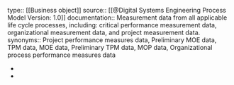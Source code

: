 type:: [[Business object]]
source:: [[@Digital Systems Engineering Process Model Version: 1.0]]
documentation:: Measurement data from all applicable life cycle processes, including: critical performance measurement data, organizational measurement data, and project measurement data.
synonyms:: Project performance measures data, Preliminary MOE data, TPM data, MOE data, Preliminary TPM data, MOP data, Organizational process performance measures data

-
-